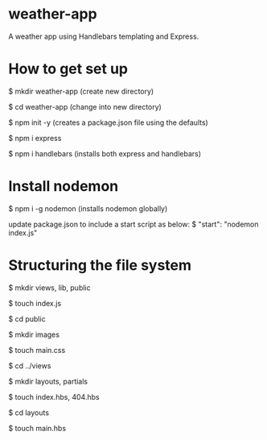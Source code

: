 # weather-app
A weather app using Handlebars templating and Express.

# How to get set up

$ mkdir weather-app (create new directory)

$ cd weather-app (change into new directory)

$ npm init -y (creates a package.json file using the defaults)

$ npm i express

$ npm i handlebars (installs both express and handlebars)

# Install nodemon

$ npm i -g nodemon (installs nodemon globally)

update package.json to include a start script as below:
$ "start": "nodemon index.js"

# Structuring the file system

$ mkdir views, lib, public

$ touch index.js

$ cd public

$ mkdir images

$ touch main.css

$ cd ../views

$ mkdir layouts, partials

$ touch index.hbs, 404.hbs

$ cd layouts 

$ touch main.hbs 